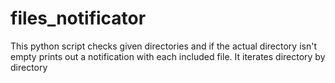# files_notificator
This python script checks given directories and if the actual directory isn't empty prints out a notification with each included file. It iterates directory by directory
